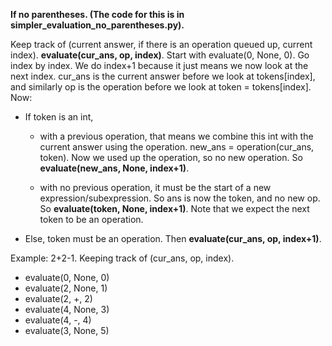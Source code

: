 **If no parentheses. (The code for this is in simpler_evaluation_no_parentheses.py).**

Keep track of (current answer, if there is an operation queued up, current index). **evaluate(cur_ans, op, index)**. 
Start with evaluate(0, None, 0). Go index by index. We do index+1 because it just means we now look at the next index. cur_ans is the current answer before we look at tokens[index], and similarly op is the operation before we look at token = tokens[index]. Now:

- If token is an int, 
    - with a previous operation, that means we combine this int with the current answer using the operation. new_ans = operation(cur_ans, token). Now we used up the operation, so no new operation. So **evaluate(new_ans, None, index+1)**. 

	- with no previous operation, it must be the start of a new expression/subexpression. So ans is now the token, and no new op. So **evaluate(token, None, index+1)**. Note that we expect the next token to be an operation. 

- Else, token must be an operation. Then **evaluate(cur_ans, op, index+1)**.

Example: 2+2-1. Keeping track of (cur_ans, op, index).
- evaluate(0, None, 0)
- evaluate(2, None, 1)
- evaluate(2, +, 2)
- evaluate(4, None, 3)
- evaluate(4, -, 4)
- evaluate(3, None, 5)



